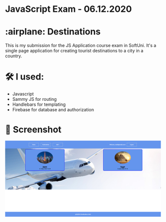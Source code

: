 # JavaScript Exam - 06.12.2020

<h1>:airplane: Destinations</h1>
This is my submission for the JS Application course exam in SoftUni.
It's a single page application for creating tourist destinations to a city in a country.

# :hammer_and_wrench: I used:
- Javascript
- Sammy JS for routing
- Handlebars for templating
- Firebase for database and authorization

# :camera_flash: Screenshot
![Screenshot](/screenshots/DestinationsScreenshot.png)
